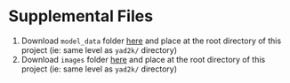 # Supplemental Files

1. Download `model_data` folder [here](https://drive.google.com/drive/folders/1_HYsphvV3HySgzQJlHysMQxF8TIpHMdz?usp=sharing) and place at the root directory of this project (ie: same level as `yad2k/` directory)
2. Download `images` folder [here](https://drive.google.com/drive/folders/1wRMHkQ36Uk82uRUFCgVSVJV2Q83Q18v0?usp=sharing) and place at the root directory of this project (ie: same level as `yad2k/` directory)
